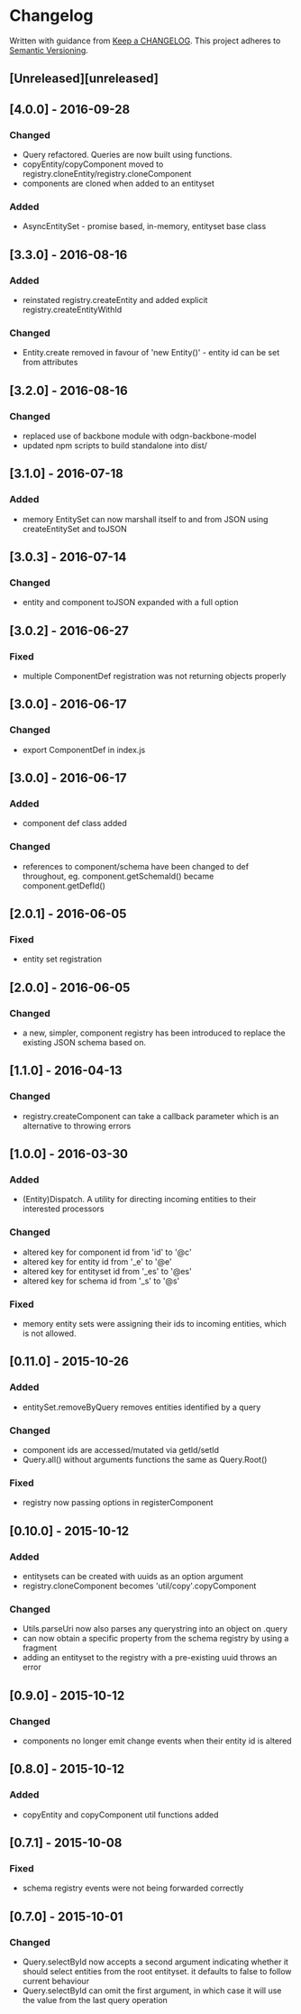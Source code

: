 # Changelog
Written with guidance from [Keep a CHANGELOG](http://keepachangelog.com/).
This project adheres to [Semantic Versioning](http://semver.org/).

## [Unreleased][unreleased]

## [4.0.0] - 2016-09-28
### Changed
- Query refactored. Queries are now built using functions.
- copyEntity/copyComponent moved to registry.cloneEntity/registry.cloneComponent
- components are cloned when added to an entityset

### Added
- AsyncEntitySet - promise based, in-memory, entityset base class

## [3.3.0] - 2016-08-16
### Added
- reinstated registry.createEntity and added explicit registry.createEntityWithId

### Changed
- Entity.create removed in favour of 'new Entity()' - entity id can be set from attributes

## [3.2.0] - 2016-08-16
### Changed
- replaced use of backbone module with odgn-backbone-model
- updated npm scripts to build standalone into dist/

## [3.1.0] - 2016-07-18
### Added
- memory EntitySet can now marshall itself to and from JSON using createEntitySet and toJSON

## [3.0.3] - 2016-07-14
### Changed
- entity and component toJSON expanded with a full option

## [3.0.2] - 2016-06-27
### Fixed
- multiple ComponentDef registration was not returning objects properly

## [3.0.0] - 2016-06-17
### Changed
- export ComponentDef in index.js

## [3.0.0] - 2016-06-17
### Added
- component def class added

### Changed
- references to component/schema have been changed to def throughout, eg. component.getSchemaId() became component.getDefId()


## [2.0.1] - 2016-06-05
### Fixed 
- entity set registration

## [2.0.0] - 2016-06-05
### Changed
- a new, simpler, component registry has been introduced to replace the existing JSON schema based on.


## [1.1.0] - 2016-04-13
### Changed
- registry.createComponent can take a callback parameter which is an alternative to throwing errors 

## [1.0.0] - 2016-03-30
### Added
- (Entity)Dispatch. A utility for directing incoming entities to their interested processors

### Changed
- altered key for component id from 'id' to '@c'
- altered key for entity id from '_e' to '@e'
- altered key for entityset id from '_es' to '@es'
- altered key for schema id from '_s' to '@s'

### Fixed
- memory entity sets were assigning their ids to incoming entities, which is not allowed.

## [0.11.0] - 2015-10-26
### Added
- entitySet.removeByQuery removes entities identified by a query

### Changed
- component ids are accessed/mutated via getId/setId
- Query.all() without arguments functions the same as Query.Root()

### Fixed
- registry now passing options in registerComponent


## [0.10.0] - 2015-10-12
### Added
- entitysets can be created with uuids as an option argument
- registry.cloneComponent becomes 'util/copy'.copyComponent

### Changed
- Utils.parseUri now also parses any querystring into an object on .query
- can now obtain a specific property from the schema registry by using a fragment
- adding an entityset to the registry with a pre-existing uuid throws an error

## [0.9.0] - 2015-10-12
### Changed
- components no longer emit change events when their entity id is altered

## [0.8.0] - 2015-10-12
### Added
- copyEntity and copyComponent util functions added

## [0.7.1] - 2015-10-08
### Fixed
- schema registry events were not being forwarded correctly


## [0.7.0] - 2015-10-01
### Changed
- Query.selectById now accepts a second argument indicating whether it should select entities from the root entityset. it defaults to false to follow current behaviour
- Query.selectById can omit the first argument, in which case it will use the value from the last query operation

